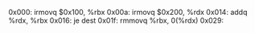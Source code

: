 0x000:    irmovq $0x100, %rbx
0x00a:    irmovq $0x200, %rdx
0x014:    addq     %rdx, %rbx
0x016:    je dest
0x01f:    rmmovq %rbx, 0(%rdx)
0x029:
